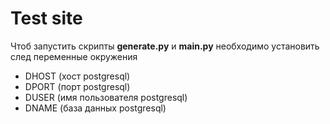 # Test site

Чтоб запустить скрипты **generate.py** и **main.py** необходимо установить след переменные окружения
- DHOST (хост postgresql)
- DPORT (порт postgresql)
- DUSER (имя пользователя postgresql)
- DNAME (база данных postgresql)
